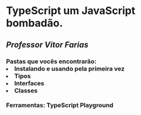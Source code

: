 <h1>TypeScript um JavaScript bombadão.</h1>
    <h2><cite>Professor Vitor Farias</cite></h2>

   <h3>
      Pastas que vocês encontrarão:
    <br/>
      <li>Instalando e usando pela primeira vez</li>
      <li>Tipos</li>
      <li>Interfaces</li>
      <li>Classes</li>
    <br/>
      Ferramentas: TypeScript Playground
    </h3>
